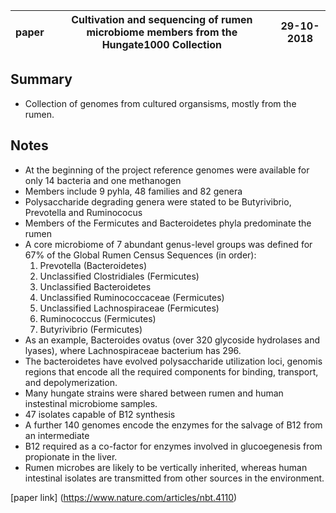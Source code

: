 |paper|Cultivation and sequencing of rumen microbiome members from the Hungate1000 Collection|29-10-2018|
|---|---|---|

## Summary

* Collection of genomes from cultured organsisms, mostly from the rumen.

## Notes

* At the beginning of the project reference genomes were available for only 14 bacteria and one methanogen
* Members include 9 pyhla, 48 families and 82 genera
* Polysaccharide degrading genera were stated to be Butyrivibrio, Prevotella and Ruminococus
* Members of the Fermicutes and Bacteroidetes phyla predominate the rumen
* A core microbiome of 7 abundant genus-level groups was defined for 67% of the Global Rumen Census Sequences (in order):
  1. Prevotella (Bacteroidetes)
  2. Unclassified Clostridiales (Fermicutes)
  3. Unclassified Bacteroidetes
  4. Unclassified Ruminococcaceae (Fermicutes)
  5. Unclassified Lachnospiraceae (Fermicutes)
  6. Ruminococcus (Fermicutes)
  7. Butyrivibrio (Fermicutes)
* As an example, Bacteroides ovatus (over 320 glycoside hydrolases and lyases), where Lachnospiraceae bacterium has 296.
* The bacteroidetes have evolved polysaccharide utilization loci, genomis regions that encode all the required components for binding, transport, and depolymerization.
* Many hungate strains were shared between rumen and human instestinal microbiome samples.
* 47 isolates capable of B12 synthesis
* A further 140 genomes encode the enzymes for the salvage of B12 from an intermediate
* B12 required as a co-factor for enzymes involved in glucoegenesis from propionate in the liver.
* Rumen microbes are likely to be vertically inherited, whereas human intestinal isolates are transmitted from other sources in the environment.

[paper link] (https://www.nature.com/articles/nbt.4110)
